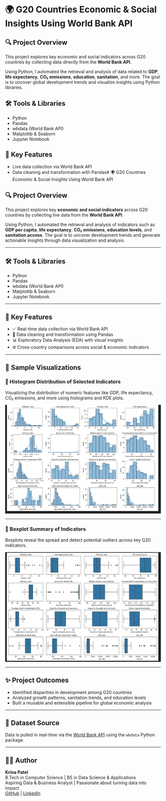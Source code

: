 # 🌍 G20 Countries Economic & Social Insights Using World Bank API

## 🔍 Project Overview

This project explores key economic and social indicators across G20 countries by collecting data directly from the **World Bank API**.

Using Python, I automated the retrieval and analysis of data related to **GDP**, **life expectancy**, **CO₂ emissions**, **education**, **sanitation**, and more. The goal is to uncover global development trends and visualize insights using Python libraries.

## 🛠️ Tools & Libraries

- Python  
- Pandas  
- wbdata (World Bank API)  
- Matplotlib & Seaborn  
- Jupyter Notebook  

## 📌 Key Features

- Live data collection via World Bank API  
- Data cleaning and transformation with Pandas# 🌍 G20 Countries Economic & Social Insights Using World Bank API

## 🔍 Project Overview

This project explores key **economic and social indicators** across G20 countries by collecting live data from the **World Bank API**.

Using Python, I automated the retrieval and analysis of indicators such as **GDP per capita**, **life expectancy**, **CO₂ emissions**, **education levels**, and **sanitation access**. The goal is to uncover development trends and generate actionable insights through data visualization and analysis.

---

## 🛠️ Tools & Libraries

- Python  
- Pandas  
- wbdata (World Bank API)  
- Matplotlib & Seaborn  
- Jupyter Notebook  

---

## 📌 Key Features

- ✅ Real-time data collection via World Bank API  
- 🧹 Data cleaning and transformation using Pandas  
- 📊 Exploratory Data Analysis (EDA) with visual insights  
- 🌐 Cross-country comparisons across social & economic indicators  

---

## 📸 Sample Visualizations

### 🔹 Histogram Distribution of Selected Indicators
Visualizing the distribution of numeric features like GDP, life expectancy, CO₂ emissions, and more using histograms and KDE plots.

![Histogram Distribution](screenshots/histograms.png)

---

### 🔹 Boxplot Summary of Indicators
Boxplots reveal the spread and detect potential outliers across key G20 indicators.

![Boxplot Summary](screenshots/boxplot.png)

---

## ✨ Project Outcomes

- Identified disparities in development among G20 countries  
- Analyzed growth patterns, sanitation trends, and education levels  
- Built a reusable and extensible pipeline for global economic analysis  

---

## 📁 Dataset Source

Data is pulled in real-time via the [World Bank API](https://data.worldbank.org/) using the `wbdata` Python package.

---

## 👩‍💻 Author

**Krina Patel**  
B.Tech in Computer Science | BS in Data Science & Applications  
Aspiring Data & Business Analyst | Passionate about turning data into impact  
[GitHub](https://github.com/krinapatel08) | [LinkedIn](https://linkedin.com/in/krinap08)
  


